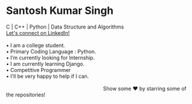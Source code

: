 <h1>Santosh Kumar Singh</h1>
<p>
C | C++ | Python | Data Structure and Algorithms<br>
<a href = "https://www.linkedin.com/in/santosh-kumar-singh-072a54194/">Let's connect on LinkedIn!</a><br><br>
•	I am a college student.<br>
•	Primary Coding Language : Python.<br>
•	I’m currently looking for Internship.<br>
•	I am currently learning Django.<br>
•	Competitive Programmer<br>
•	I'll be very happy to help if I can.<br>
<br>
&emsp;&emsp;&emsp;&emsp;&emsp;&emsp;&emsp;&emsp;&emsp;&emsp;&emsp;&emsp;&emsp;&emsp;&emsp;&emsp;&emsp;&emsp;&emsp;Show some  ❤️  by starring some of the repositories!
<br>
</p>
